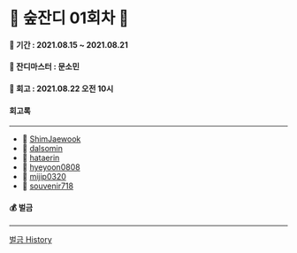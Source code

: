 # 🌲 숲잔디 01회차 🌲

#### 📆 기간 : 2021.08.15 ~ 2021.08.21

#### 👑 잔디마스터 : 문소민

#### 📌 회고 : 2021.08.22 오전 10시

#### 회고록

---

- 🌲 [ShimJaewook](https://github.com/jandifarm/forest-farm-history-2021-2/blob/master/01%ED%9A%8C%EC%B0%A8/%ED%9A%8C%EA%B3%A0%EB%A1%9D/Shimjaewook.md)
- 🌲 [dalsomin](https://github.com/jandifarm/forest-farm-history-2021-2/blob/master/01%ED%9A%8C%EC%B0%A8/%ED%9A%8C%EA%B3%A0%EB%A1%9D/dalsomin.md)
- 🌲 [hataerin](https://github.com/jandifarm/forest-farm-history-2021-2/blob/master/01%ED%9A%8C%EC%B0%A8/%ED%9A%8C%EA%B3%A0%EB%A1%9D/hatearin.md)
- 🌲 [hyeyoon0808](https://github.com/jandifarm/forest-farm-history-2021-2/blob/master/01%ED%9A%8C%EC%B0%A8/%ED%9A%8C%EA%B3%A0%EB%A1%9D/hyeyoon0808.md)
- 🌲 [mijip0320](https://github.com/jandifarm/forest-farm-history-2021-2/blob/807b38ebd4c3b7221c37685c540e7fbb93ded03b/01%ED%9A%8C%EC%B0%A8/%ED%9A%8C%EA%B3%A0%EB%A1%9D/mijip0320.md)
- 🌲 [souvenir718](https://github.com/jandifarm/forest-farm-history-2021-2/blob/807b38ebd4c3b7221c37685c540e7fbb93ded03b/01%ED%9A%8C%EC%B0%A8/%ED%9A%8C%EA%B3%A0%EB%A1%9D/souvenir718.md)

#### 💰 벌금

---

[벌금 History](https://github.com/jandifarm/forest-farm-history-2021-2/blob/acfda288e2b62fd84475f0553c26d7c63d2db146/%EB%B2%8C%EA%B8%88%EA%B8%B0%EB%A1%9D.md)

